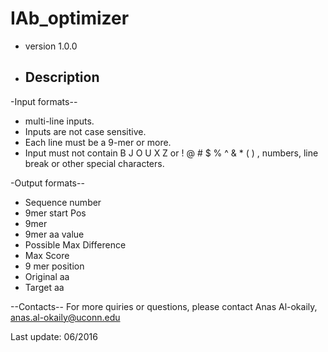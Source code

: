 # IAb_optimizer
- version 1.0.0

- Description 
  -

-Input formats--
  - multi-line inputs.
  - Inputs are not case sensitive.
  - Each line must be a 9-mer or more.
  - Input must not contain B J O U X Z or ! @ # $ % ^ & * ( ) , numbers, line break or other special characters.
  
  

-Output formats--
  - Sequence number 
  - 9mer start Pos
  - 9mer
  - 9mer aa value 
  - Possible Max Difference
  - Max Score
  - 9 mer position 
  - Original aa
  - Target aa


--Contacts--
For more quiries or questions, please contact
Anas Al-okaily, anas.al-okaily@uconn.edu 


Last update: 06/2016
